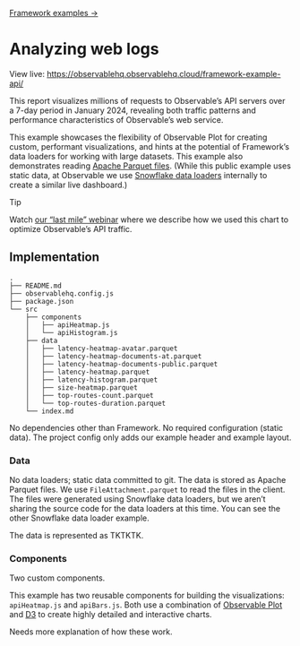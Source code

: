 [Framework examples →](../)

# Analyzing web logs

View live: <https://observablehq.observablehq.cloud/framework-example-api/>

This report visualizes millions of requests to Observable’s API servers over a 7-day period in January 2024, revealing both traffic patterns and performance characteristics of Observable’s web service.

This example showcases the flexibility of Observable Plot for creating custom, performant visualizations, and hints at the potential of Framework’s data loaders for working with large datasets. This example also demonstrates reading [Apache Parquet files](https://observablehq.com/framework/lib/arrow). (While this public example uses static data, at Observable we use [Snowflake data loaders](../loader-snowflake) internally to create a similar live dashboard.)

> [!TIP]
> Watch [our “last mile” webinar](https://www.youtube.com/watch?v=n5gFBQTClxc&t=696s) where we describe how we used this chart to optimize Observable’s API traffic.

## Implementation

```
.
├── README.md
├── observablehq.config.js
├── package.json
└── src
    ├── components
    │   ├── apiHeatmap.js
    │   └── apiHistogram.js
    ├── data
    │   ├── latency-heatmap-avatar.parquet
    │   ├── latency-heatmap-documents-at.parquet
    │   ├── latency-heatmap-documents-public.parquet
    │   ├── latency-heatmap.parquet
    │   ├── latency-histogram.parquet
    │   ├── size-heatmap.parquet
    │   ├── top-routes-count.parquet
    │   └── top-routes-duration.parquet
    └── index.md
```

No dependencies other than Framework. No required configuration (static data). The project config only adds our example header and example layout.

### Data

No data loaders; static data committed to git. The data is stored as Apache Parquet files. We use `FileAttachment.parquet` to read the files in the client. The files were generated using Snowflake data loaders, but we aren’t sharing the source code for the data loaders at this time. You can see the other Snowflake data loader example.

The data is represented as TKTKTK.

### Components

Two custom components.

This example has two reusable components for building the visualizations: `apiHeatmap.js` and `apiBars.js`. Both use a combination of [Observable Plot](https://observablehq.com/plot/) and [D3](https://d3js.org/) to create highly detailed and interactive charts.

Needs more explanation of how these work.
